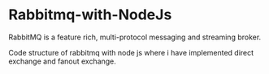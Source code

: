 # Rabbitmq-with-NodeJs
RabbitMQ is a feature rich, multi-protocol messaging and streaming broker.


Code structure of rabbitmq with node js where i have implemented direct exchange and fanout exchange.
